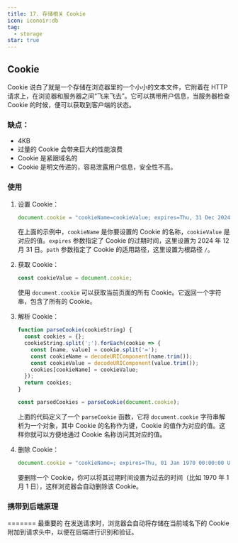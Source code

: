 ```yaml
---
title: 17. 存储相关 Cookie
icon: iconoir:db
tag:
  - storage
star: true
---
```


## Cookie

Cookie 说白了就是一个存储在浏览器里的一个小小的文本文件，它附着在 HTTP 请求上，在浏览器和服务器之间“飞来飞去”。它可以携带用户信息，当服务器检查 Cookie 的时候，便可以获取到客户端的状态。

### 缺点：
- 4KB
- 过量的 Cookie 会带来巨大的性能浪费
- Cookie 是紧跟域名的
- Cookie 是明文传递的，容易泄露用户信息，安全性不高。

### 使用

1. 设置 Cookie：

   ```javascript
   document.cookie = "cookieName=cookieValue; expires=Thu, 31 Dec 2024 23:59:59 UTC; path=/";
   ```

   在上面的示例中，`cookieName` 是你要设置的 Cookie 的名称，`cookieValue` 是对应的值。`expires` 参数指定了 Cookie 的过期时间，这里设置为 2024 年 12 月 31 日。`path` 参数指定了 Cookie 的适用路径，这里设置为根路径 `/`。

2. 获取 Cookie：

   ```javascript
   const cookieValue = document.cookie;
   ```

   使用 `document.cookie` 可以获取当前页面的所有 Cookie。它返回一个字符串，包含了所有的 Cookie。

3. 解析 Cookie：

   ```javascript
   function parseCookie(cookieString) {
     const cookies = {};
     cookieString.split(';').forEach(cookie => {
       const [name, value] = cookie.split('=');
       const cookieName = decodeURIComponent(name.trim());
       const cookieValue = decodeURIComponent(value.trim());
       cookies[cookieName] = cookieValue;
     });
     return cookies;
   }
   
   const parsedCookies = parseCookie(document.cookie);
   ```

   上面的代码定义了一个 `parseCookie` 函数，它将 `document.cookie` 字符串解析为一个对象，其中 Cookie 的名称作为键，Cookie 的值作为对应的值。这样你就可以方便地通过 Cookie 名称访问其对应的值。

4. 删除 Cookie：

   ```javascript
   document.cookie = "cookieName=; expires=Thu, 01 Jan 1970 00:00:00 UTC; path=/;";
   ```

   要删除一个 Cookie，你可以将其过期时间设置为过去的时间（比如 1970 年 1 月 1 日），这样浏览器会自动删除该 Cookie。

### 携带到后端原理

 ======= 最重要的 在发送请求时，浏览器会自动将存储在当前域名下的 Cookie 附加到请求头中，以便在后端进行识别和验证。